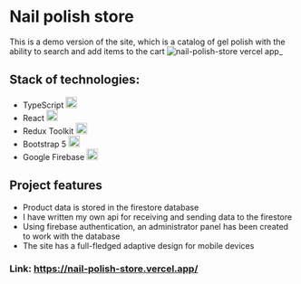 # Nail polish store
This is a demo version of the site, which is a catalog of gel polish with the ability to search and add items to the cart
![nail-polish-store vercel app_](https://github.com/user-attachments/assets/c2029713-7ed9-40c4-859b-4b2f68a04bfa)

## Stack of technologies:
- TypeScript <img src="https://cdn.jsdelivr.net/gh/devicons/devicon@latest/icons/typescript/typescript-original.svg" height='20px' width='20px' />
- React <img src="https://cdn.jsdelivr.net/gh/devicons/devicon@latest/icons/react/react-original-wordmark.svg" height='20px' width='20px'/>
- Redux Toolkit <img src="https://cdn.jsdelivr.net/gh/devicons/devicon@latest/icons/redux/redux-original.svg" height='20px' width='20px' />
- Bootstrap 5 <img src="https://cdn.jsdelivr.net/gh/devicons/devicon@latest/icons/bootstrap/bootstrap-original-wordmark.svg" height='20px' width='20px' />
- Google Firebase <img src="https://cdn.jsdelivr.net/gh/devicons/devicon@latest/icons/firebase/firebase-original.svg" height='20px' width='20px' />

## Project features
- Product data is stored in the firestore database
- I have written my own api for receiving and sending data to the firestore
- Using firebase authentication, an administrator panel has been created to work with the database
- The site has a full-fledged adaptive design for mobile devices

### Link: https://nail-polish-store.vercel.app/
